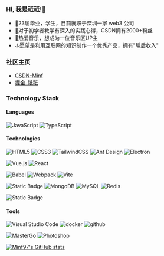 ### Hi, 我是祇祇!👋
- 🧱23届毕业，学生，目前就职于深圳一家 web3 公司
- 🍒对于初学者教学有深入的实践心得，CSDN拥有2000+粉丝
- 🎸热爱音乐，想成为一位音乐区UP主
- ⚓愿望是利用互联网的知识制作一个优秀产品，拥有"睡后收入"

### 社区主页
- [CSDN-Minf](https://blog.csdn.net/MinfCONS?type=blog)
- [掘金-祇祇](https://juejin.cn/user/871280771602551)

### Technology Stack
#### Languages
![JavaScript](https://img.shields.io/badge/JavaScript-%23323330.svg?logo=javascript&logoColor=%23F7DF1E&style=flat-square)
![TypeScript](https://img.shields.io/badge/Typescript-%23007acc.svg?logo=typescript&logoColor=white&style=flat-square)

#### Technologies
<img src="https://img.shields.io/badge/Html5-%23e34f26.svg?logo=html5&logoColor=white&style=flat-square" alt="HTML5" /> <img src="https://img.shields.io/badge/CSS3-%231572b6.svg?logo=css3&logoColor=white&style=flat-square" alt="CSS3" /> <img src="https://img.shields.io/badge/Tailwindcss-%2338b2ac.svg?logo=tailwind-css&logoColor=white&style=flat-square" alt="TailwindCSS" /> <img src="https://img.shields.io/badge/ant%20design-%230170fe.svg?logo=Ant-design&logoColor=white&style=flat-square" alt="Ant Design" /> <img src="https://img.shields.io/badge/Electron-%231572b6.svg?logo=Electron&logoColor=white&style=flat-square" alt="Electron">


<img src="https://img.shields.io/badge/Vue.js-%2335495e.svg?logo=Vue.js&logoColor=%234fc08d&style=flat-square" alt="Vue.js" /> <img src="https://img.shields.io/badge/React-%2320232a.svg?logo=React&logoColor=%2361dafb&style=flat-square" alt="React" /> 

<img src="https://img.shields.io/badge/Babel-%23323330.svg?logo=babel&logoColor=%23f9dc3e&style=flat-square" alt="Babel" /> <img src="https://img.shields.io/badge/Webpack-%231e72b3.svg?logo=Webpack&logoColor=white&style=flat-square" alt="Webpack" /> <img src="https://img.shields.io/badge/Vite-%23000000.svg?logo=vite&logoColor=blue&style=flat-square" alt="Vite" >

 <img alt="Static Badge" src="https://img.shields.io/badge/nestjs%20-%20nestjs?logo=nestjs&logoColor=%23E0234E&color=%23000000" alt="nest"> <img src="https://img.shields.io/badge/Mongodb-%234ea94b.svg?logo=Mongodb&logoColor=white&style=flat-square" alt="MongoDB" /> <img src="https://img.shields.io/badge/Mysql-%234479a1.svg?logo=MySQL&logoColor=white&style=flat-square" alt="MySQL" /> <img src="https://img.shields.io/badge/Redis-%23a51f17.svg?logo=redis&logoColor=white&style=flat-square" alt="Redis" />

<img alt="Static Badge" src="https://img.shields.io/badge/vscode%20_debugger-debugger?logo=visualstudiocode&color=%23000"> 


#### Tools
<img src="https://img.shields.io/badge/Visual%20studio%20code-%230078d7.svg?logo=visual-studio-code&logoColor=white&style=flat-square" alt="Visual Studio Code" />  <img src="https://img.shields.io/badge/Docker-%23000000.svg?logo=Docker&logoColor=blue&style=flat-square" alt="docker" />  <img src="https://img.shields.io/badge/Github-%23000000.svg?logo=github&logoColor=white&style=flat-square" alt="github" /> 

<img src="https://img.shields.io/badge/Figma-%23f24e1e.svg?logo=Figma&logoColor=white&style=flat-square" alt="MasterGo" /> <img src="https://img.shields.io/badge/Photoshop-%2331a8ff.svg?logo=adobe-photoshop&logoColor=white&style=flat-square" alt="Photoshop" />





[![Minf97's GitHub stats](https://github-readme-stats.vercel.app/api?username=Minf97)](https://github.com/anuraghazra/github-readme-stats)

